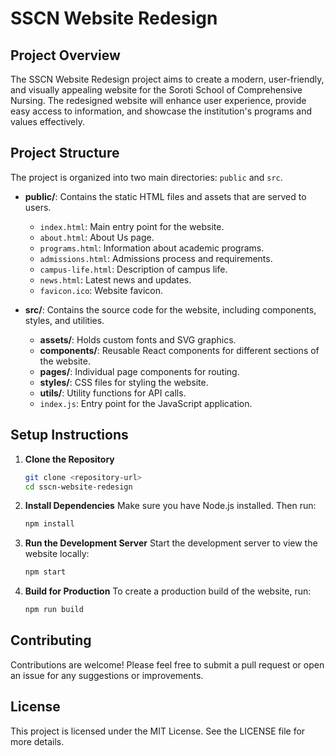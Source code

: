 # SSCN Website Redesign

## Project Overview
The SSCN Website Redesign project aims to create a modern, user-friendly, and visually appealing website for the Soroti School of Comprehensive Nursing. The redesigned website will enhance user experience, provide easy access to information, and showcase the institution's programs and values effectively.

## Project Structure
The project is organized into two main directories: `public` and `src`.

- **public/**: Contains the static HTML files and assets that are served to users.
  - `index.html`: Main entry point for the website.
  - `about.html`: About Us page.
  - `programs.html`: Information about academic programs.
  - `admissions.html`: Admissions process and requirements.
  - `campus-life.html`: Description of campus life.
  - `news.html`: Latest news and updates.
  - `favicon.ico`: Website favicon.

- **src/**: Contains the source code for the website, including components, styles, and utilities.
  - **assets/**: Holds custom fonts and SVG graphics.
  - **components/**: Reusable React components for different sections of the website.
  - **pages/**: Individual page components for routing.
  - **styles/**: CSS files for styling the website.
  - **utils/**: Utility functions for API calls.
  - `index.js`: Entry point for the JavaScript application.

## Setup Instructions
1. **Clone the Repository**
   ```bash
   git clone <repository-url>
   cd sscn-website-redesign
   ```

2. **Install Dependencies**
   Make sure you have Node.js installed. Then run:
   ```bash
   npm install
   ```

3. **Run the Development Server**
   Start the development server to view the website locally:
   ```bash
   npm start
   ```

4. **Build for Production**
   To create a production build of the website, run:
   ```bash
   npm run build
   ```

## Contributing
Contributions are welcome! Please feel free to submit a pull request or open an issue for any suggestions or improvements.

## License
This project is licensed under the MIT License. See the LICENSE file for more details.